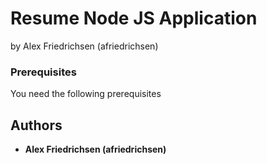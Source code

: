 # Resume Node JS Application
by Alex Friedrichsen (afriedrichsen)

### Prerequisites

You need the following prerequisites


## Authors

* **Alex Friedrichsen (afriedrichsen)**
